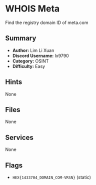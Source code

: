 # WHOIS Meta
Find the registry domain ID of meta.com

## Summary
- **Author:** Lim Li Xuan
- **Discord Username:** lx9790
- **Category:** OSINT
- **Difficulty:** Easy

## Hints
None

## Files
None

## Services
None

## Flags
- `HEX{1433704_DOMAIN_COM-VRSN}` (static)
